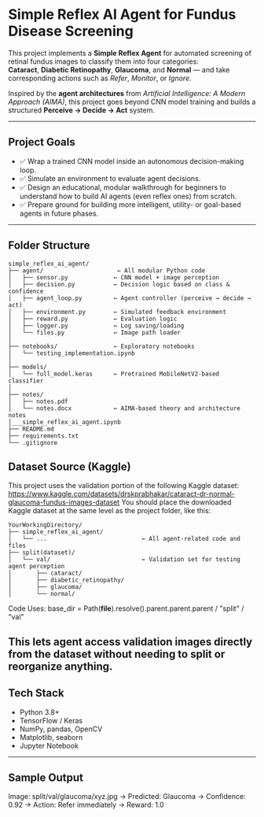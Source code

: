 # Simple Reflex AI Agent for Fundus Disease Screening

This project implements a **Simple Reflex Agent** for automated screening of retinal fundus images to classify them into four categories:  
**Cataract**, **Diabetic Retinopathy**, **Glaucoma**, and **Normal** — and take corresponding actions such as _Refer_, _Monitor_, or _Ignore_.

Inspired by the **agent architectures** from _Artificial Intelligence: A Modern Approach (AIMA)_, this project goes beyond CNN model training and builds a structured **Perceive → Decide → Act** system.

---

## Project Goals

- ✅ Wrap a trained CNN model inside an autonomous decision-making loop.
- ✅ Simulate an environment to evaluate agent decisions.
- ✅ Design an educational, modular walkthrough for beginners to understand how to build AI agents (even reflex ones) from scratch.
- ✅ Prepare ground for building more intelligent, utility- or goal-based agents in future phases.

---

## Folder Structure

```
simple_reflex_ai_agent/
├── agent/                     ← All modular Python code
│   ├── sensor.py             ← CNN model + image perception
│   ├── decision.py           ← Decision logic based on class & confidence
│   ├── agent_loop.py         ← Agent controller (perceive → decide → act)
│   ├── environment.py        ← Simulated feedback environment
│   ├── reward.py             ← Evaluation logic
│   ├── logger.py             ← Log saving/loading
│   └── files.py              ← Image path loader
│
├── notebooks/                ← Exploratory notebooks
│   └── testing_implementation.ipynb
│
├── models/
│   └── full_model.keras      ← Pretrained MobileNetV2-based classifier
│
├── notes/
│   ├── notes.pdf
│   └── notes.docx            ← AIMA-based theory and architecture notes
│___simple_reflex_ai_agent.ipynb
├── README.md
├── requirements.txt
└── .gitignore
```
##  Dataset Source (Kaggle)
This project uses the validation portion of the following Kaggle dataset:
https://www.kaggle.com/datasets/drskprabhakar/cataract-dr-normal-glaucoma-fundus-images-dataset
You should place the downloaded Kaggle dataset at the same level as the project folder, like this:
```
YourWorkingDirectory/
├── simple_reflex_ai_agent/
│   └── ...                           ← All agent-related code and files
├── split(dataset)/
│   └── val/                          ← Validation set for testing agent perception
│       ├── cataract/
│       ├── diabetic_retinopathy/
│       ├── glaucoma/
│       └── normal/
```


Code Uses:
base_dir = Path(__file__).resolve().parent.parent.parent / "split" / "val"

This lets agent access validation images directly from the dataset without needing to split or reorganize anything.
---

## Tech Stack

- Python 3.8+
- TensorFlow / Keras
- NumPy, pandas, OpenCV
- Matplotlib, seaborn
- Jupyter Notebook

---

## Sample Output

Image: split/val/glaucoma/xyz.jpg
→ Predicted: Glaucoma
→ Confidence: 0.92
→ Action: Refer immediately
→ Reward: 1.0

